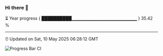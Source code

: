### Hi there 👋

⏳ Year progress { ██████████▁▁▁▁▁▁▁▁▁▁▁▁▁▁▁▁▁▁▁▁ } 35.42 %

---

⏰ Updated on Sat, 10 May 2025 06:28:12 GMT

![Progress Bar CI](https://github.com/liununu/liununu/workflows/Progress%20Bar%20CI/badge.svg)
